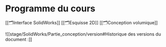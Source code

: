 


# Programme du cours 

[[🗂️Interface SolidWorks]]
[[🗂️Esquisse 2D]]
[[🗂️Conception volumique]]



![[stage/SolidWorks/Partie_conception/version#Historique des versions du document :]]











